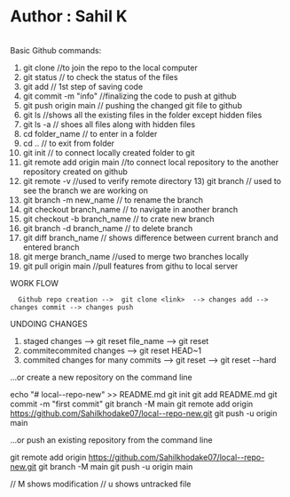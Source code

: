 # Author : Sahil K

<br>
Basic Github commands:

1.  git clone <link> //to join the repo to the local computer
2.  git status // to check the status of the files
3.  git add // 1st step of saving code
4.  git commit -m "info" //finalizing the code to push at github
5.  git push origin main // pushing the changed git file to github
    <!-- here origin refers to the name of the remote location on github we can change this name -->
    <!-- main is the branch here -->
6.  git ls //shows all the existing files in the folder except hidden files
7.  git ls -a // shoes all files along with hidden files
8.  cd folder_name // to enter in a folder
9.  cd .. // to exit from folder
10. git init // to connect locally created folder to git
11. git remote add origin main <link> //to connect local repository to the another repository created on github
12. git remote -v //used to verify remote directory 13) git branch // used to see the branch we are working on
13. git branch -m new_name // to rename the branch
14. git checkout branch_name // to navigate in another branch
15. git checkout -b branch_name // to crate new branch
16. git branch -d branch_name // to delete branch
17. git diff branch_name // shows difference between current branch and entered branch
18. git merge branch_name //used to merge two branches locally
19. git pull origin main  //pull features from githu to local server

WORK FLOW

      Github repo creation -->  git clone <link>  --> changes add --> changes commit --> changes push

UNDOING CHANGES

1. staged changes 
      --> git reset file_name
      --> git reset
2. commitecommited changes 
     --> git reset HEAD~1
3. commited changes for many commits
     --> git reset <commit-hash>
     --> git reset --hard<commit-hash>

…or create a new repository on the command line

echo "# local--repo-new" >> README.md
git init
git add README.md
git commit -m "first commit"
git branch -M main
git remote add origin https://github.com/Sahilkhodake07/local--repo-new.git
git push -u origin main

…or push an existing repository from the command line

git remote add origin https://github.com/Sahilkhodake07/local--repo-new.git
git branch -M main
git push -u origin main

// M shows modification
// u shows untracked file
